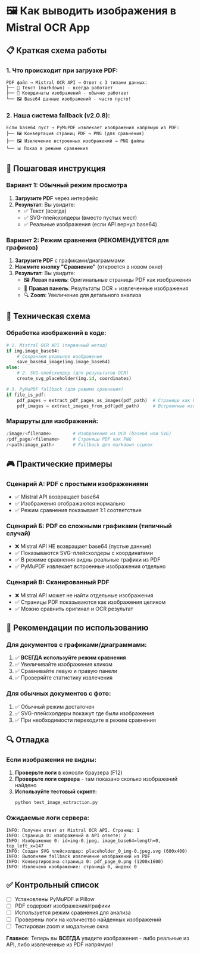 # 🖼️ Как выводить изображения в Mistral OCR App

## 📋 Краткая схема работы

### 1. **Что происходит при загрузке PDF:**

```
PDF файл → Mistral OCR API → Ответ с 3 типами данных:
├── 📝 Текст (markdown) - всегда работает
├── 📍 Координаты изображений - обычно работает  
└── 🖼️ Base64 данные изображений - часто пусто!
```

### 2. **Наша система fallback (v2.0.8):**

```
Если base64 пуст → PyMuPDF извлекает изображения напрямую из PDF:
├── 🖼️ Конвертация страниц PDF → PNG (для сравнения)
├── 🖼️ Извлечение встроенных изображений → PNG файлы
└── 📊 Показ в режиме сравнения
```

## 🎯 Пошаговая инструкция

### **Вариант 1: Обычный режим просмотра**

1. **Загрузите PDF** через интерфейс
2. **Результат**: Вы увидите:
   - ✅ Текст (всегда)
   - ✅ SVG-плейсхолдеры (вместо пустых мест)
   - ✅ Реальные изображения (если API вернул base64)

### **Вариант 2: Режим сравнения (РЕКОМЕНДУЕТСЯ для графиков)**

1. **Загрузите PDF** с графиками/диаграммами
2. **Нажмите кнопку "Сравнение"** (откроется в новом окне)
3. **Результат**: Вы увидите:
   - 🖼️ **Левая панель**: Оригинальные страницы PDF как изображения
   - 📝 **Правая панель**: Результаты OCR + извлеченные изображения
   - 🔍 **Zoom**: Увеличение для детального анализа

## 🔧 Техническая схема

### **Обработка изображений в коде:**

```python
# 1. Mistral OCR API (первичный метод)
if img.image_base64:
    # Сохраняем реальное изображение
    save_base64_image(img.image_base64)
else:
    # 2. SVG-плейсхолдер (для результатов OCR)
    create_svg_placeholder(img.id, coordinates)

# 3. PyMuPDF fallback (для режима сравнения)
if file_is_pdf:
    pdf_pages = extract_pdf_pages_as_images(pdf_path)  # Страницы как PNG
    pdf_images = extract_images_from_pdf(pdf_path)     # Встроенные изображения
```

### **Маршруты для изображений:**

```python
/image/<filename>        # Изображения из OCR (base64 или SVG)
/pdf_page/<filename>     # Страницы PDF как PNG
/<path:image_path>       # Fallback для markdown ссылок
```

## 🎮 Практические примеры

### **Сценарий А: PDF с простыми изображениями**
- ✅ Mistral API возвращает base64
- ✅ Изображения отображаются нормально
- ✅ Режим сравнения показывает 1:1 соответствие

### **Сценарий Б: PDF со сложными графиками (типичный случай)**
- ❌ Mistral API НЕ возвращает base64 (пустые данные)
- ✅ Показываются SVG-плейсхолдеры с координатами  
- ✅ В режиме сравнения видны реальные графики из PDF
- ✅ PyMuPDF извлекает встроенные изображения отдельно

### **Сценарий В: Сканированный PDF**
- ❌ Mistral API может не найти отдельные изображения
- ✅ Страницы PDF показываются как изображения целиком
- ✅ Можно сравнить оригинал и OCR результат

## 🚀 Рекомендации по использованию

### **Для документов с графиками/диаграммами:**
1. ✅ **ВСЕГДА используйте режим сравнения**
2. ✅ Увеличивайте изображения кликом
3. ✅ Сравнивайте левую и правую панели
4. ✅ Проверяйте статистику извлечения

### **Для обычных документов с фото:**
1. ✅ Обычный режим достаточен
2. ✅ SVG-плейсхолдеры покажут где были изображения
3. ✅ При необходимости переходите в режим сравнения

## 🔍 Отладка

### **Если изображения не видны:**

1. **Проверьте логи** в консоли браузера (F12)
2. **Проверьте логи сервера** - там показано сколько изображений найдено
3. **Используйте тестовый скрипт:**
   ```bash
   python test_image_extraction.py
   ```

### **Ожидаемые логи сервера:**
```
INFO: Получен ответ от Mistral OCR API. Страниц: 1
INFO: Страница 0: изображений в API ответе: 2
INFO: Изображение 0: id=img-0.jpeg, image_base64=length=0, top_left_x=147
INFO: Создан SVG плейсхолдер: placeholder_0_img-0.jpeg.svg (600x400)
INFO: Выполняем fallback извлечение изображений из PDF
INFO: Конвертирована страница 0: pdf_page_0.png (1200x1600)
INFO: Извлечено изображение: страница 0, индекс 0
```

## ✅ Контрольный список

- [ ] Установлены PyMuPDF и Pillow
- [ ] PDF содержит изображения/графики
- [ ] Используется режим сравнения для анализа
- [ ] Проверены логи на количество найденных изображений
- [ ] Тестирован zoom и модальные окна

**Главное**: Теперь вы **ВСЕГДА** увидите изображения - либо реальные из API, либо извлеченные из PDF напрямую!